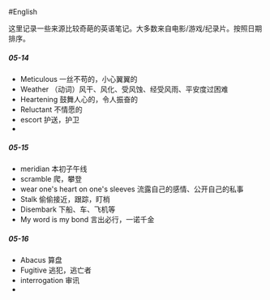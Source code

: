 #English 

这里记录一些来源比较奇葩的英语笔记。大多数来自电影/游戏/纪录片。按照日期排序。

##### 05-14
- Meticulous 一丝不苟的，小心翼翼的
- Weather （动词）风干、风化、受风蚀、经受风雨、平安度过困难
- Heartening 鼓舞人心的，令人振奋的
- Reluctant 不情愿的
- escort  护送，护卫
- 

##### 05-15
- meridian 本初子午线
- scramble 爬，攀登
- wear one's heart on one's sleeves 流露自己的感情、公开自己的私事
- Stalk 偷偷接近，跟踪，盯梢
- Disembark 下船、车、飞机等
- My word is my bond 言出必行，一诺千金

##### 05-16
- Abacus 算盘
- Fugitive 逃犯，逃亡者
- interrogation 审讯
- 
